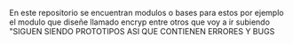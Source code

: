 En este repositorio se encuentran modulos o bases para estos por ejemplo el modulo que diseñe llamado encryp entre otros que voy a ir subiendo "SIGUEN SIENDO PROTOTIPOS ASI QUE CONTIENEN ERRORES Y BUGS
